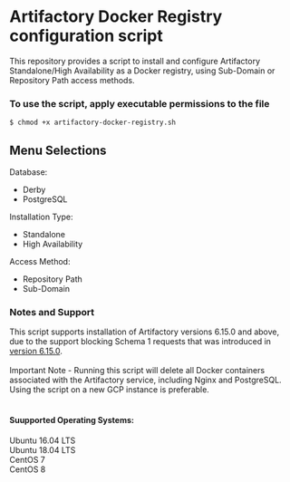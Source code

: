 # Artifactory Docker Registry configuration script
This repository provides a script to install and configure Artifactory Standalone/High Availability as a Docker registry, using Sub-Domain or Repository Path access methods.

### To use the script, apply executable permissions to the file

```
$ chmod +x artifactory-docker-registry.sh
```

## Menu Selections

Database:
* Derby
* PostgreSQL

Installation Type:
* Standalone
* High Availability

Access Method:
* Repository Path
* Sub-Domain

### Notes and Support

This script supports installation of Artifactory versions 6.15.0 and above, due to the support blocking Schema 1 requests that was introduced in [version 6.15.0](https://www.jfrog.com/confluence/display/RTF6X/Release+Notes#ReleaseNotes-Artifactory6.15).<br/>
<br/>
Important Note - Running this script will delete all Docker containers associated with the Artifactory service, including Nginx and PostgreSQL. Using the script on a new GCP instance is preferable.<br/>
<br/>
#### Suupported Operating Systems:<br/>
Ubuntu 16.04 LTS<br/>
Ubuntu 18.04 LTS<br/>
CentOS 7<br/>
CentOS 8<br/>
